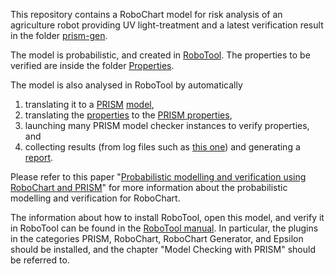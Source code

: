 This repository contains a RoboChart model for risk analysis of an agriculture robot providing UV light-treatment and a latest verification result in the folder [prism-gen](prism-gen). 

The model is probabilistic, and created in [RoboTool](https://robostar.cs.york.ac.uk/robotool/). The properties to be verified are inside the folder [Properties](Properties).

The model is also analysed in RoboTool by automatically 
1. translating it to a [PRISM](https://www.prismmodelchecker.org/) [model](prism-gen/system.prism),
2. translating the [properties](Properties/uvc.assertions) to the [PRISM properties](prism-gen/20230314214811/uvc_assertions.props),  
3. launching many PRISM model checker instances to verify properties, and 
4. collecting results (from log files such as [this one](prism-gen/20230314214811/P_dangerous_C20_noOds_aware_t-4_modUVC_ctrlUVC_stm_213.log)) and generating a [report](prism-gen/20230314214811/uvc_assertions.html).

Please refer to this paper "[Probabilistic modelling and verification using RoboChart and PRISM](http://dx.doi.org/10.1007/s10270-021-00916-8)" for more information about the probabilistic modelling and verification for RoboChart.

The information about how to install RoboTool, open this model, and verify it in RoboTool can be found in the [RoboTool manual](https://robostar.cs.york.ac.uk/publications/techreports/reports/robotool-manual.pdf). In particular, the plugins in the categories PRISM, RoboChart, RoboChart Generator, and Epsilon should be installed, and the chapter "Model Checking with PRISM" should be referred to.
